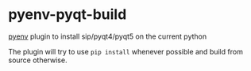 # pyenv-pyqt-build

[pyenv](https://github.com/pyenv/pyenv) plugin to install sip/pyqt4/pyqt5 on the current python

The plugin will try to use ``pip install`` whenever possible and build from source otherwise.
